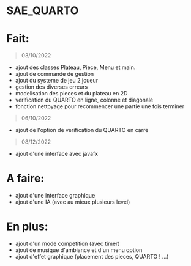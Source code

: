 # SAE_QUARTO


# Fait:

> 03/10/2022
- ajout des classes Plateau, Piece, Menu et main.
- ajout de commande de gestion
- ajout du systeme de jeu 2 joueur
- gestion des diverses erreurs
- modelisation des pieces et du plateau en 2D
- verification du QUARTO en ligne, colonne et diagonale
- fonction nettoyage pour recommencer une partie une fois terminer

> 06/10/2022
- ajout de l'option de verification du QUARTO en carre

> 08/12/2022
- ajout d'une interface avec javafx

# A faire:

- ajout d'une interface graphique
- ajout d'une IA (avec au mieux plusieurs level)

# En plus:

- ajout d'un mode competition (avec timer)
- ajout de musique d'ambiance et d'un menu option
- ajout d'effet graphique (placement des pieces, QUARTO ! ...)

